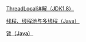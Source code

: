 

[ThreadLocal详解（JDK1.8）](./Java相关\Java基础等\并发/ThreadLocal详解（JDK1.8）.md)

[线程、线程池与多线程（Java）](./Java相关\Java基础等\并发/线程、线程池与多线程（Java）.md)

[锁（Java）](./Java相关\Java基础等\并发/锁（Java）.md)